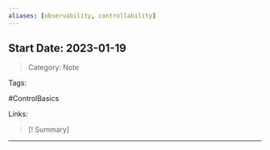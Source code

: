 ```yaml
---
aliases: [observability, controllability]
---
```

## Start Date: 2023-01-19

> Category: Note

Tags:

#ControlBasics 

Links:


>[! Summary]
>

---


